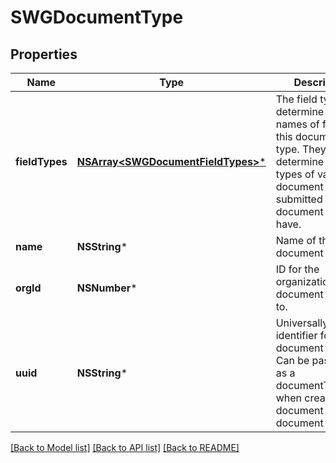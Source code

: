 # SWGDocumentType

## Properties
Name | Type | Description | Notes
------------ | ------------- | ------------- | -------------
**fieldTypes** | [**NSArray&lt;SWGDocumentFieldTypes&gt;***](SWGDocumentFieldTypes.md) | The field types determine the names of fields for this document type. They also determine the types of values a document submitted for this document type can have. | [optional] 
**name** | **NSString*** | Name of the document type. | 
**orgId** | **NSNumber*** | ID for the organization this document belongs to. | 
**uuid** | **NSString*** | Universally unique identifier for the document type. Can be passed in as a documentTypeUuid when creating a document for this document type. | 

[[Back to Model list]](../README.md#documentation-for-models) [[Back to API list]](../README.md#documentation-for-api-endpoints) [[Back to README]](../README.md)


